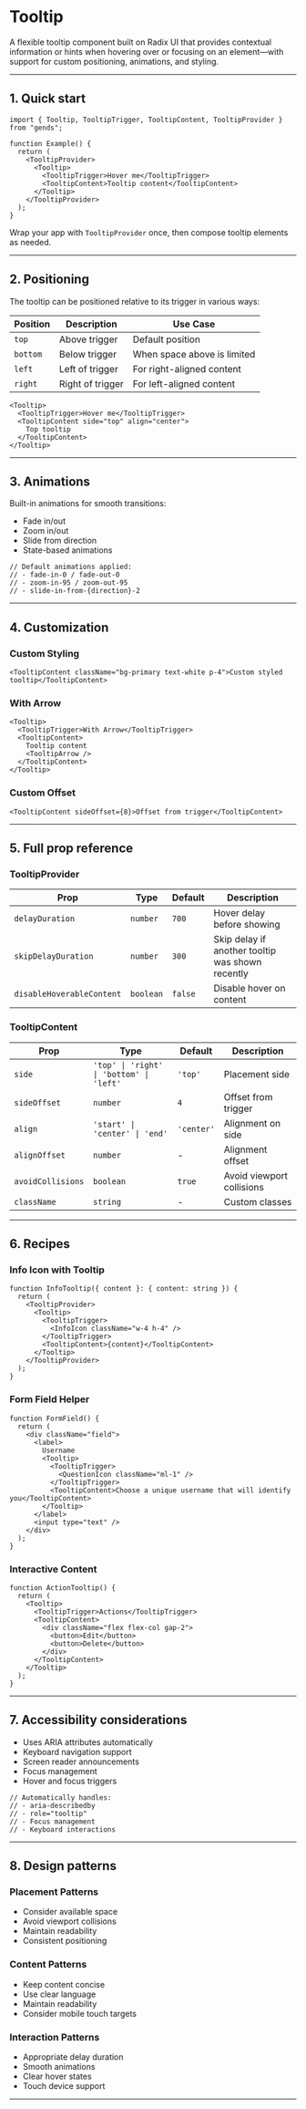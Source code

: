 # Tooltip

A flexible tooltip component built on Radix UI that provides contextual information or hints when hovering over or focusing on an element—with support for custom positioning, animations, and styling.

---

## 1. Quick start

```tsx
import { Tooltip, TooltipTrigger, TooltipContent, TooltipProvider } from "gends";

function Example() {
  return (
    <TooltipProvider>
      <Tooltip>
        <TooltipTrigger>Hover me</TooltipTrigger>
        <TooltipContent>Tooltip content</TooltipContent>
      </Tooltip>
    </TooltipProvider>
  );
}
```

Wrap your app with `TooltipProvider` once, then compose tooltip elements as needed.

---

## 2. Positioning

The tooltip can be positioned relative to its trigger in various ways:

| Position | Description      | Use Case                    |
| -------- | ---------------- | --------------------------- |
| `top`    | Above trigger    | Default position            |
| `bottom` | Below trigger    | When space above is limited |
| `left`   | Left of trigger  | For right-aligned content   |
| `right`  | Right of trigger | For left-aligned content    |

```tsx
<Tooltip>
  <TooltipTrigger>Hover me</TooltipTrigger>
  <TooltipContent side="top" align="center">
    Top tooltip
  </TooltipContent>
</Tooltip>
```

---

## 3. Animations

Built-in animations for smooth transitions:

- Fade in/out
- Zoom in/out
- Slide from direction
- State-based animations

```tsx
// Default animations applied:
// - fade-in-0 / fade-out-0
// - zoom-in-95 / zoom-out-95
// - slide-in-from-{direction}-2
```

---

## 4. Customization

### Custom Styling

```tsx
<TooltipContent className="bg-primary text-white p-4">Custom styled tooltip</TooltipContent>
```

### With Arrow

```tsx
<Tooltip>
  <TooltipTrigger>With Arrow</TooltipTrigger>
  <TooltipContent>
    Tooltip content
    <TooltipArrow />
  </TooltipContent>
</Tooltip>
```

### Custom Offset

```tsx
<TooltipContent sideOffset={8}>Offset from trigger</TooltipContent>
```

---

## 5. Full prop reference

### TooltipProvider

| Prop                      | Type      | Default | Description                                      |
| ------------------------- | --------- | ------- | ------------------------------------------------ |
| `delayDuration`           | `number`  | `700`   | Hover delay before showing                       |
| `skipDelayDuration`       | `number`  | `300`   | Skip delay if another tooltip was shown recently |
| `disableHoverableContent` | `boolean` | `false` | Disable hover on content                         |

### TooltipContent

| Prop              | Type                                     | Default    | Description               |
| ----------------- | ---------------------------------------- | ---------- | ------------------------- |
| `side`            | `'top' \| 'right' \| 'bottom' \| 'left'` | `'top'`    | Placement side            |
| `sideOffset`      | `number`                                 | `4`        | Offset from trigger       |
| `align`           | `'start' \| 'center' \| 'end'`           | `'center'` | Alignment on side         |
| `alignOffset`     | `number`                                 | -          | Alignment offset          |
| `avoidCollisions` | `boolean`                                | `true`     | Avoid viewport collisions |
| `className`       | `string`                                 | -          | Custom classes            |

---

## 6. Recipes

### Info Icon with Tooltip

```tsx
function InfoTooltip({ content }: { content: string }) {
  return (
    <TooltipProvider>
      <Tooltip>
        <TooltipTrigger>
          <InfoIcon className="w-4 h-4" />
        </TooltipTrigger>
        <TooltipContent>{content}</TooltipContent>
      </Tooltip>
    </TooltipProvider>
  );
}
```

### Form Field Helper

```tsx
function FormField() {
  return (
    <div className="field">
      <label>
        Username
        <Tooltip>
          <TooltipTrigger>
            <QuestionIcon className="ml-1" />
          </TooltipTrigger>
          <TooltipContent>Choose a unique username that will identify you</TooltipContent>
        </Tooltip>
      </label>
      <input type="text" />
    </div>
  );
}
```

### Interactive Content

```tsx
function ActionTooltip() {
  return (
    <Tooltip>
      <TooltipTrigger>Actions</TooltipTrigger>
      <TooltipContent>
        <div className="flex flex-col gap-2">
          <button>Edit</button>
          <button>Delete</button>
        </div>
      </TooltipContent>
    </Tooltip>
  );
}
```

---

## 7. Accessibility considerations

- Uses ARIA attributes automatically
- Keyboard navigation support
- Screen reader announcements
- Focus management
- Hover and focus triggers

```tsx
// Automatically handles:
// - aria-describedby
// - role="tooltip"
// - Focus management
// - Keyboard interactions
```

---

## 8. Design patterns

### Placement Patterns

- Consider available space
- Avoid viewport collisions
- Maintain readability
- Consistent positioning

### Content Patterns

- Keep content concise
- Use clear language
- Maintain readability
- Consider mobile touch targets

### Interaction Patterns

- Appropriate delay duration
- Smooth animations
- Clear hover states
- Touch device support

---
